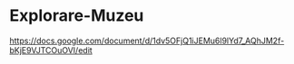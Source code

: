 # Explorare-Muzeu
https://docs.google.com/document/d/1dv5OFjQ1iJEMu6l9lYd7_AQhJM2f-bKjE9VJTCOuOVI/edit
